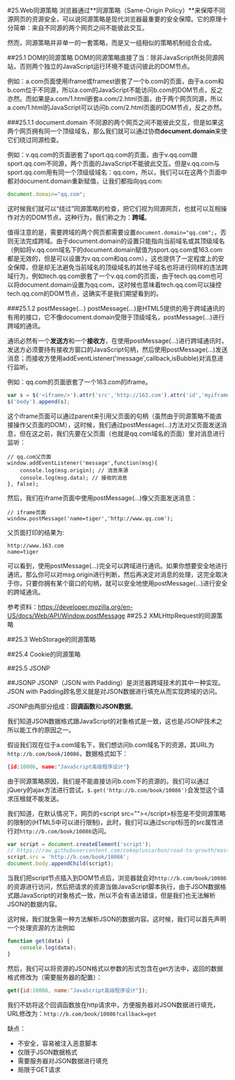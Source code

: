 #25.Web同源策略
浏览器通过**同源策略（Same-Origin Policy）**来保障不同源网页的资源安全，可以说同源策略是现代浏览器最重要的安全保障。它的原理十分简单：来自不同源的两个网页之间不能彼此交互。

然而，同源策略并非单一的一套策略，而是又一组相似的策略机制组合合成。

##25.1 DOM的同源策略
DOM的同源策略直接了当：除非JavaScript所处同源网站，否则两个独立的JavaScript运行环境不能访问彼此的DOM节点。

例如：a.com页面使用iframe或framest嵌套了一个b.com的页面，由于a.com和b.com位于不同源，所以a.com的JavaScript不能访问b.com的DOM节点，反之亦然。而如果是a.com/1.html嵌套a.com/2.html页面，由于两个网页同源，所以a.com/1.html的JavaScript可以访问b.com/2.html页面的DOM节点，反之亦然。

###25.1.1 document.domain
不同源的两个网页之间不能彼此交互，但是如果这两个网页拥有同一个顶级域名，那么我们就可以通过协商**document.domain**来使它们绕过同源检查。

例如：v.qq.com的页面嵌套了sport.qq.com的页面，由于v.qq.com跟sport.qq.com不同源，两个页面的JavaScript不能彼此交互。但是v.qq.com与sport.qq.com用有同一个顶级级域名：qq.com，所以，我们可以在这两个页面中都对document.domain重新赋值，让我们都指向qq.com:
```JavaScript
document.domain="qq.com";
```
这时候我们就可以“绕过”同源策略的检查，把它们视为同源网页，也就可以互相操作对方的DOM节点，这种行为，我们称之为：**跨域**。

值得注意的是，需要跨域的两个网页都需要设置`document.domain="qq.com";`，否则无法完成跨域。由于document.domain的设置只能指向当前域名或其顶级域名（例如将v.qq.com域名下的document.domain赋值为sport.qq.com或163.com都是无效的，但是可以设置为v.qq.com和qq.com），这也提供了一定程度上的安全保障，但是却无法避免当前域名的顶级域名的其他子域名也将进行同样的违法跨域行为，例如tech.qq.com嵌套了一个v.qq.com的页面，由于tech.qq.com也可以将document.domain设置为qq.com，这时候也意味着tech.qq.com可以操控tech.qq.com的DOM节点，这确实不是我们期望看到的。

###25.1.2 postMessage(...)
postMessage(...)是HTML5提供的用于跨域通讯的有用的接口，它不像document.domain受限于顶级域名，postMessage(...)进行跨域的通讯。

通讯必然有一个**发送方**和一个**接收方**，在使用postMessage(...)进行跨域通讯时，发送方必须要持有接收方窗口的JavaScript句柄，然后使用postMessage(...)发送消息；而接收方使用addEventListener('message',callback,isBubble)对消息进行监听。

例如：qq.com的页面嵌套了一个163.com的iframe。
```JavaScript
var s = $('<iframe/>').attr('src','http://163.com').attr('id','myiframe');
$('body').append(s);
```
这个iframe页面可以通过parent来引用父页面的句柄（虽然由于同源策略不能直接操作父页面的DOM），这时候，我们通过postMessage(...)方法对父页面发送消息，但在这之前，我们先要在父页面（也就是qq.com域名的页面）里对消息进行监听：
```
// qq.com父页面
window.addEventListener('message',function(msg){
    console.log(msg.origin); // 消息来源
    console.log(msg.data); // 接收的消息
}, false);
```
然后，我们在iframe页面中使用postMessage(...)像父页面发送消息：
```JavaScripot
// iframe页面
window.postMessage('name=tiger','http://www.qq.com');
```

父页面打印的结果为:
```
http://www.163.com
name=tiger 
```

可以看到，使用postMessage(...)完全可以跨域进行通讯。如果你想要安全地进行通讯，那么你可以对msg.origin进行判断，然后再决定对消息的处理，这完全取决于你，只要你拥有某个窗口的句柄，就可以安全地使用postMessage(...)进行安全的跨域通讯。

参考资料：https://developer.mozilla.org/en-US/docs/Web/API/Window.postMessage
##25.2 XMLHttpRequest的同源策略

##25.3 WebStorage的同源策略

##25.4 Cookie的同源策略

##25.5 JSONP

##JSONP
JSONP（JSON with Padding）是浏览器跨域技术的其中一种实现。JSON with Padding顾名思义就是对JSON数据进行填充从而实现跨域的访问。

JSONP由两部分组成：**回调函数**和**JSON数据**。

我们知道JSON数据格式跟JavaScript的对象格式是一致，这也是JSONP技术之所以能工作的原因之一。

假设我们现在位于a.com域名下，我们想访问b.com域名下的资源，其URL为`http://b.com/book/10086`，数据格式如下：

```JSON
{id:10086, name:"JavaScript高级程序设计"}
```

由于同源策略原因，我们是不能直接访问b.com下的资源的。我们可以通过jQuery的ajax方法进行尝试，`$.get('http://b.com/book/10086')`会发觉这个请求压根就不能发送。

我们知道，在默认情况下，网页的\<script src=""\>\</script\>标签是不受同源策略的限制的(HTML5中可以进行限制)，此时，我们可以通过script标签的src属性进行对`http://b.com/book/10086`访问。

```JavaScript
var script = document.createElement('script');
// https://raw.githubusercontent.com/cokepluscarbon/road-to-growth/master/24.book.jsonp 
script.src = 'http://b.com/book/10086';
document.body.appendChild(script);
```

当我们把script节点插入到DOM节点后，浏览器就会对`http://b.com/book/10086`的资源进行访问，然后把请求的资源当做JavaScript脚本执行，由于JSON数据格式跟JavaScript的对象格式一致，所以不会有语法错误，但是我们也无法解析JSON的数据内容。

这时候，我们就急需一种方法解析JSON的数据内容。这时候，我们可以首先声明一个处理资源的方法例如

```JavaScript
function get(data) {
    console.log(data);
}
```

然后，我们可以将资源的JSON格式以参数的形式包含在get方法中，返回的数据格式修改为（需要服务器的配置）：

```JavaScript
get({id:10086, name:"JavaScript高级程序设计"});
```

我们不妨将这个回调函数放在http请求中，方便服务器对JSON数据进行填充，URL修改为：`http://b.com/book/10086?callback=get`

缺点：

 * 不安全，容易被注入恶意脚本
 * 仅限于JSON数据格式
 * 需要服务器对JSON数据进行填充
 * 局限于GET请求
    